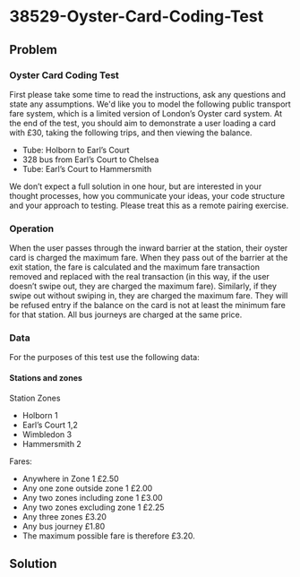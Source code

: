 # 38529-Oyster-Card-Coding-Test

## Problem

### Oyster Card Coding Test

First please take some time to read the instructions, ask any questions and state any assumptions.
We'd like you to model the following public transport fare system, which is a limited version of London’s Oyster card system. At the end of the test, you should aim to demonstrate a user loading a card with £30, taking the following trips, and then viewing the balance.

- Tube: Holborn to Earl’s Court
- 328 bus from Earl’s Court to Chelsea
- Tube: Earl’s Court to Hammersmith

We don’t expect a full solution in one hour, but are interested in your thought processes, how you communicate your ideas, your code structure and your approach to testing. Please treat this as a remote pairing exercise.

### Operation

When the user passes through the inward barrier at the station, their oyster card is charged the maximum fare.
When they pass out of the barrier at the exit station, the fare is calculated and the maximum fare transaction removed and replaced with the real transaction (in this way, if the user doesn’t swipe out, they are charged the maximum fare).
Similarly, if they swipe out without swiping in, they are charged the maximum fare.
They will be refused entry if the balance on the card is not at least the minimum fare for that station.
All bus journeys are charged at the same price.

### Data

For the purposes of this test use the following data:

#### Stations and zones

Station Zones

- Holborn 1
- Earl’s Court 1,2
- Wimbledon 3
- Hammersmith 2

Fares:

- Anywhere in Zone 1 £2.50
- Any one zone outside zone 1 £2.00
- Any two zones including zone 1 £3.00
- Any two zones excluding zone 1 £2.25
- Any three zones £3.20
- Any bus journey £1.80
- The maximum possible fare is therefore £3.20.

## Solution
